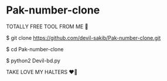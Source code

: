 # Pak-number-clone

TOTALLY FREE TOOL FROM ME 🫣

$ git clone https://github.com/devil-sakib/Pak-number-clone.git 

$ cd Pak-number-clone

$ python2 Devil-bd.py

TAKE LOVE MY HALTERS ❤️‍🔥
